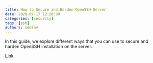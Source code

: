 ```yaml
---
title: How to Secure and Harden OpenSSH Server
date: 2020-07-17 12:28:00
categories: [security]
tags: [ssh]
authors: sedlav
---
```


In this guide, we explore different ways that you can use to secure and harden OpenSSH installation on the server.

[Link](https://www.tecmint.com/secure-openssh-server/)
